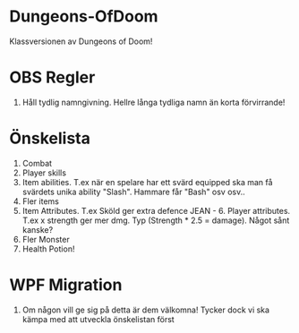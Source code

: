 # Dungeons-OfDoom
Klassversionen av Dungeons of Doom!

# OBS Regler
1. Håll tydlig namngivning. Hellre långa tydliga namn än korta förvirrande!


# Önskelista
1. Combat
2. Player skills
3. Item abilities. T.ex när en spelare har ett svärd equipped ska man få svärdets unika ability "Slash". Hammare får "Bash" osv osv..
4. Fler items
5. Item Attributes. T.ex Sköld ger extra defence
JEAN - 6. Player attributes. T.ex x strength ger mer dmg. Typ (Strength * 2.5 = damage). Något sånt kanske?
7. Fler Monster
8. Health Potion!



# WPF Migration
1. Om någon vill ge sig på detta är dem välkomna! Tycker dock vi ska kämpa med att utveckla önskelistan först
